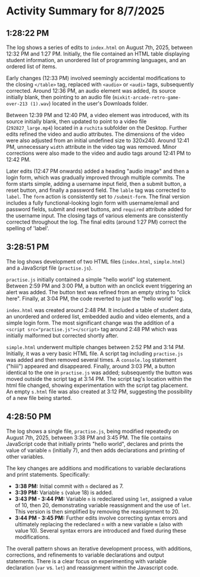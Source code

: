 # Activity Summary for 8/7/2025

## 1:28:22 PM
The log shows a series of edits to `index.html` on August 7th, 2025, between 12:32 PM and 1:27 PM.  Initially, the file contained an HTML table displaying student information, an unordered list of programming languages, and an ordered list of items.

Early changes (12:33 PM) involved seemingly accidental modifications to the closing `</table>` tag, replaced with `<audio>` or `<audi>` tags, subsequently corrected.  Around 12:36 PM, an audio element was added, its source initially blank, then pointing to an audio file (`mixkit-arcade-retro-game-over-213 (1).wav`) located in the user's Downloads folder.

Between 12:39 PM and 12:40 PM, a video element was introduced, with its source initially blank, then updated to point to a video file (`292827_large.mp4`) located in a `ruchita` subfolder on the Desktop.  Further edits refined the video and audio attributes. The dimensions of the video were also adjusted from an initial undefined size to 320x240.  Around 12:41 PM, unnecessary `width` attribute in the video tag was removed. Minor corrections were also made to the video and audio tags around 12:41 PM to 12:42 PM.

Later edits (12:47 PM onwards) added a heading "audio image" and then  a login form, which was gradually improved through multiple commits. The form starts simple, adding a username input field, then a submit button, a reset button, and finally a password field. The `lable` tag was corrected to `label`.  The `form` action is consistently set to `/submit-form`.  The final version includes a fully functional-looking login form with username/email and password fields, submit and reset buttons, and `required` attribute added for the username input. The closing tags of various elements are consistently corrected throughout the log.  The final edits (around 1:27 PM) correct the spelling of 'label'.


## 3:28:51 PM
The log shows development of two HTML files (`index.html`, `simple.html`) and a JavaScript file (`practise.js`).

`practise.js` initially contained a simple "hello world" log statement.  Between 2:59 PM and 3:00 PM, a button with an onclick event triggering an alert was added.  The button text was refined from an empty string to "click here". Finally, at 3:04 PM, the code reverted to just the "hello world" log.


`index.html` was created around 2:48 PM. It included a table of student data, an unordered and ordered list, embedded audio and video elements, and a simple login form.  The most significant change was the addition of a `<script src="practise.js"></script>` tag  around 2:48 PM which was initially malformed but corrected shortly after.


`simple.html` underwent multiple changes between 2:52 PM and 3:14 PM.  Initially, it was a very basic HTML file. A script tag including `practise.js` was added and then removed several times.  A `console.log` statement ("hiiii") appeared and disappeared. Finally, around 3:03 PM, a button identical to the one in `practise.js` was added; subsequently the button was moved outside the script tag at 3:14 PM. The script tag's location within the html file changed, showing experimentation with the script tag placement.  An empty `s.html` file was also created at 3:12 PM, suggesting the possibility of a new file being started.


## 4:28:50 PM
The log shows a single file, `practise.js`, being modified repeatedly on August 7th, 2025, between 3:38 PM and 3:45 PM.  The file contains JavaScript code that initially prints "hello world", declares and prints the value of variable `n` (initially 7), and then adds declarations and printing of other variables.

The key changes are additions and modifications to variable declarations and print statements.  Specifically:

* **3:38 PM:**  Initial commit with `n` declared as 7.
* **3:39 PM:** Variable `s` (value 18) is added.
* **3:43 PM - 3:44 PM:** Variable `n` is redeclared using `let`, assigned a value of 10, then 20, demonstrating variable reassignment and the use of `let`. This version is then simplified by removing the reassignment to 20.
* **3:44 PM - 3:45 PM:**  Further edits involve correcting syntax errors and ultimately replacing the redeclared `n` with a new variable `m` (also with value 10).  Several syntax errors are introduced and fixed during these modifications.


The overall pattern shows an iterative development process, with additions, corrections, and refinements to variable declarations and output statements.  There is a clear focus on experimenting with variable declaration (`var` vs. `let`) and reassignment within the Javascript code.
